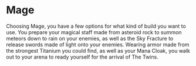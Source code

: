 # Mage

Choosing Mage, you have a few options for what kind of build you want to use.  You prepare your magical staff made from asteroid rock to summon meteors down to rain on your enemies, as well as the Sky Fracture to release swords made of light onto your enemies.  Wearing armor made from the strongest Titanium you could find, as well as your Mana Cloak, you walk out to your arena to ready yourself for the arrival of The Twins.